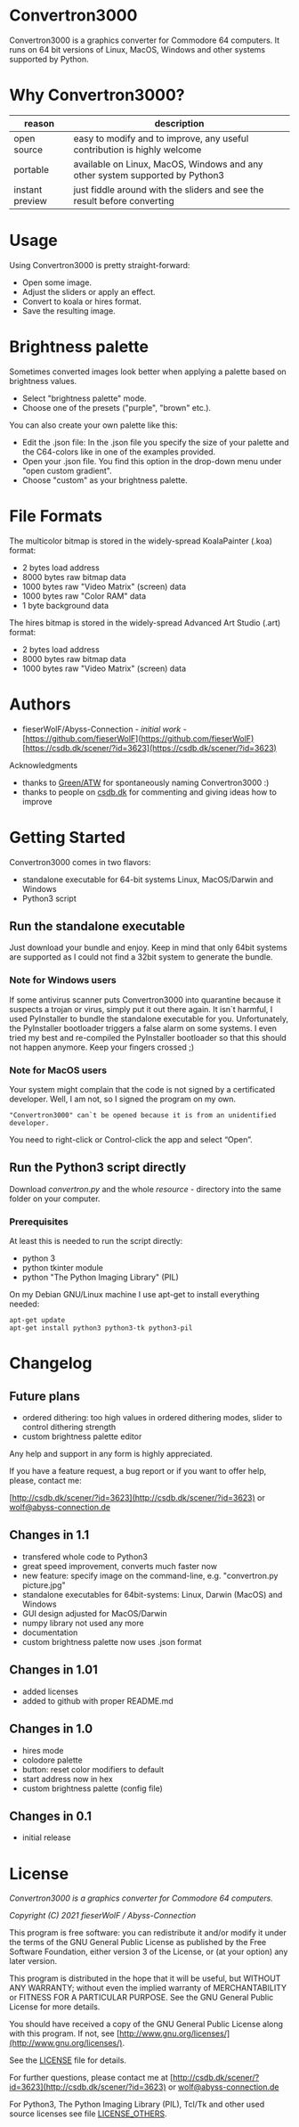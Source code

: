 # Convertron3000

Convertron3000 is a graphics converter for Commodore 64 computers.
It runs on 64 bit versions of Linux, MacOS, Windows and other systems supported by Python. 


# Why Convertron3000?

reason | description
---|---
open source | easy to modify and to improve, any useful contribution is highly welcome
portable | available on Linux, MacOS, Windows and any other system supported by Python3
instant preview | just fiddle around with the sliders and see the result before converting


# Usage

Using Convertron3000 is pretty straight-forward:

* Open some image.
* Adjust the sliders or apply an effect.
* Convert to koala or hires format.
* Save the resulting image.


# Brightness palette

Sometimes converted images look better when applying a palette based on brightness values.

* Select "brightness palette" mode.
* Choose one of the presets ("purple", "brown" etc.).

You can also create your own palette like this:

* Edit the .json file: In the .json file you specify the size of your palette and the C64-colors like in one of the examples provided.
* Open your .json file. You find this option in the drop-down menu under "open custom gradient".
* Choose "custom" as your brightness palette.




# File Formats

The multicolor bitmap is stored in the widely-spread KoalaPainter (.koa) format:

* 2 bytes load address
* 8000 bytes raw bitmap data
* 1000 bytes raw "Video Matrix" (screen) data
* 1000 bytes raw "Color RAM" data
* 1 byte background data

The hires bitmap is stored in the widely-spread Advanced Art Studio (.art) format:

* 2 bytes load address
* 8000 bytes raw bitmap data
* 1000 bytes raw "Video Matrix" (screen) data



# Authors

* fieserWolF/Abyss-Connection - *initial work* - [https://github.com/fieserWolF](https://github.com/fieserWolF) [https://csdb.dk/scener/?id=3623](https://csdb.dk/scener/?id=3623)


Acknowledgments

* thanks to [Green/ATW](http://csdb.dk/scener/?id=20695) for spontaneously naming Convertron3000 :)
* thanks to people on [csdb.dk](http://csdb.dk/release/?id=155606) for commenting and giving ideas how to improve
# Getting Started

Convertron3000 comes in two flavors:

- standalone executable for 64-bit systems Linux, MacOS/Darwin and Windows
- Python3 script

## Run the standalone executable

Just download your bundle and enjoy. Keep in mind that only 64bit systems are supported as I could not find a 32bit system to generate the bundle.

### Note for Windows users

If some antivirus scanner puts Convertron3000 into quarantine because it suspects a trojan or virus, simply put it out there again.
It isn`t harmful, I used PyInstaller to bundle the standalone executable for you.
Unfortunately, the PyInstaller bootloader triggers a false alarm on some systems.
I even tried my best and re-compiled the PyInstaller bootloader so that this should not happen anymore. Keep your fingers crossed ;)

### Note for MacOS users

Your system might complain that the code is not signed by a certificated developer. Well, I am not, so I signed the program on my own. 
```
"Convertron3000" can`t be opened because it is from an unidentified developer.
```
You need to right-click or Control-click the app and select “Open”.



## Run the Python3 script directly

Download _convertron.py_ and the whole _resource_ - directory into the same folder on your computer.

### Prerequisites

At least this is needed to run the script directly:

- python 3
- python tkinter module
- python "The Python Imaging Library" (PIL)

On my Debian GNU/Linux machine I use apt-get to install everything needed:
```
apt-get update
apt-get install python3 python3-tk python3-pil
```


# Changelog

## Future plans

- ordered dithering: too high values in ordered dithering modes, slider to control dithering strength
- custom brightness palette editor

Any help and support in any form is highly appreciated.

If you have a feature request, a bug report or if you want to offer help, please, contact me:


[http://csdb.dk/scener/?id=3623](http://csdb.dk/scener/?id=3623)
or
[wolf@abyss-connection.de](wolf@abyss-connection.de)


## Changes in 1.1

- transfered whole code to Python3
- great speed improvement, converts much faster now
- new feature: specify image on the command-line, e.g. "convertron.py picture.jpg"
- standalone executables for 64bit-systems: Linux, Darwin (MacOS) and Windows
- GUI design adjusted for MacOS/Darwin
- numpy library not used any more
- documentation
- custom brightness palette now uses .json format


## Changes in 1.01

- added licenses
- added to github with proper README.md


## Changes in 1.0

- hires mode
- colodore palette
- button: reset color modifiers to default
- start address now in hex
- custom brightness palette (config file)


## Changes in 0.1

- initial release


# License

_Convertron3000 is a graphics converter for Commodore 64 computers._

_Copyright (C) 2021 fieserWolF / Abyss-Connection_

This program is free software: you can redistribute it and/or modify it under the terms of the GNU General Public License as published by the Free Software Foundation, either version 3 of the License, or (at your option) any later version.

This program is distributed in the hope that it will be useful, but WITHOUT ANY WARRANTY;
without even the implied warranty of MERCHANTABILITY or FITNESS FOR A PARTICULAR PURPOSE.
See the GNU General Public License for more details.

You should have received a copy of the GNU General Public License along with this program.
If not, see [http://www.gnu.org/licenses/](http://www.gnu.org/licenses/).

See the [LICENSE](LICENSE) file for details.

For further questions, please contact me at
[http://csdb.dk/scener/?id=3623](http://csdb.dk/scener/?id=3623)
or
[wolf@abyss-connection.de](wolf@abyss-connection.de)

For Python3, The Python Imaging Library (PIL), Tcl/Tk and other used source licenses see file [LICENSE_OTHERS](LICENSE_OTHERS).


